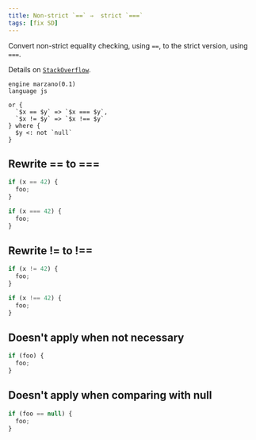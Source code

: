 ```yaml
---
title: Non-strict `==` ⇒  strict `===`
tags: [fix SD]
---
```


Convert non-strict equality checking, using `==`, to the strict version, using `===`.

Details on [`StackOverflow`](https://stackoverflow.com/questions/359494/which-equals-operator-vs-should-be-used-in-javascript-comparisons).

```grit
engine marzano(0.1)
language js

or {
  `$x == $y` => `$x === $y`,
  `$x != $y` => `$x !== $y`
} where {
  $y <: not `null`
}
```

## Rewrite == to ===

```javascript
if (x == 42) {
  foo;
}
```

```typescript
if (x === 42) {
  foo;
}
```

## Rewrite != to !==

```javascript
if (x != 42) {
  foo;
}
```

```typescript
if (x !== 42) {
  foo;
}
```

## Doesn't apply when not necessary

```javascript
if (foo) {
  foo;
}
```

## Doesn't apply when comparing with null

```javascript
if (foo == null) {
  foo;
}
```
